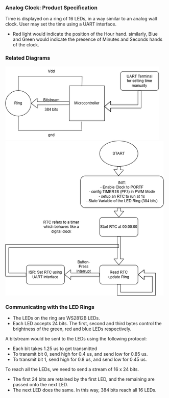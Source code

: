 ### Analog Clock: Product Specification

Time is displayed on a ring of 16 LEDs, in a way similar to an analog wall clock. User may set the time using a UART interface.

- Red light would indicate the position of the Hour hand. similarly, Blue and Green would indicate the presence of Minutes and Seconds hands of the clock.

### Related Diagrams


![Alt text](images/embedded1.png?raw=true "Title") 
![Alt text](images/embedded2.png?raw=true "Title") 

### Communicating with the LED Rings

- The LEDs on the ring are WS2812B LEDs.
- Each LED accepts 24 bits. The first, second and third bytes control the brightness of the green, red and blue LEDs respectively.

A bitstream would be sent to the LEDs using the following protocol:

- Each bit takes 1.25 us to get transmitted
- To transmit bit 0, send high for 0.4 us, and send low for 0.85 us.
- To transmit bit 1, send high for 0.8 us, and send low for 0.45 us.

To reach all the LEDs, we need to send a stream of 16 x 24 bits.
- The first 24 bits are retained by the first LED, and the remaining are passed onto the next LED.
- The next LED does the same. In this way, 384 bits reach all 16 LEDs.
